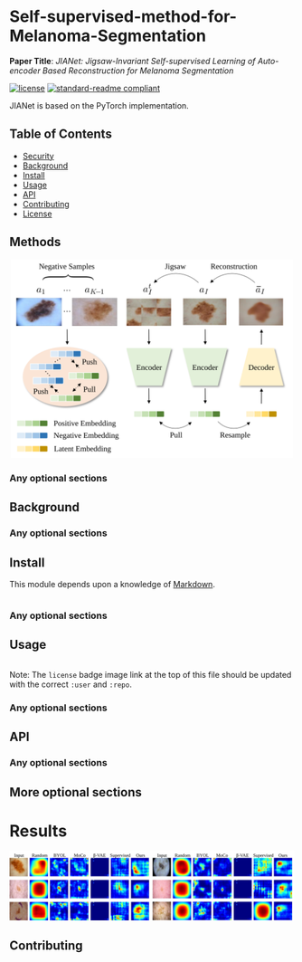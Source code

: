 # Self-supervised-method-for-Melanoma-Segmentation
**Paper Title**: _JIANet: Jigsaw-Invariant Self-supervised Learning of Auto-encoder Based Reconstruction for Melanoma Segmentation_
<!-- 
![banner]() -->

<!-- ![badge]()
![badge]() -->
[![license](https://img.shields.io/github/license/:user/:repo.svg)](LICENSE)
[![standard-readme compliant](https://img.shields.io/badge/readme%20style-standard-brightgreen.svg?style=flat-square)](https://github.com/RichardLitt/standard-readme)

JIANet is based on the PyTorch implementation.

## Table of Contents

- [Security](#security)
- [Background](#background)
- [Install](#install)
- [Usage](#usage)
- [API](#api)
- [Contributing](#contributing)
- [License](#license)

## Methods
<div align=center>
<img src="https://github.com/Jessejx/Self-supervised-method-for-Melanoma-Segmentation/blob/main/2.svg" width="500px">
</div>

### Any optional sections

## Background

### Any optional sections

## Install

This module depends upon a knowledge of [Markdown]().

```
```

### Any optional sections

## Usage

```
```

Note: The `license` badge image link at the top of this file should be updated with the correct `:user` and `:repo`.

### Any optional sections

## API

### Any optional sections

## More optional sections

# Results

<div align=center>
<img src="https://github.com/Jessejx/Self-supervised-method-for-Melanoma-Segmentation/blob/main/1.svg" width="750px">
</div>

## Contributing
